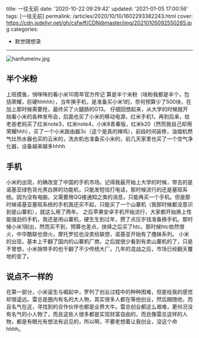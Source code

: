 title: 一往无前
date: '2020-10-22 09:29:42'
updated: '2021-01-05 17:00:56'
tags: [一往无前]
permalink: /articles/2020/10/10/1602293382243.html
cover: https://cdn.jsdelivr.net/gh/csfwff/CDN@master/img/20210105092550285.jpg
categories: 
- 默世随想录

---
![hanfumeinv.jpg](https://cdn.jsdelivr.net/gh/csfwff/CDN@master/img/20210105092550285.jpg)

## 半个米粉

上班摸鱼，悄咪咪的看小米10周年官方传记
算是半个米粉（啥粉我都是半个，包括荣耀，巨硬hhhhh），当年换手机，是准备买小米1的，奈何预算少了500块，在加上那时候需要抢，最终买了火腿肠的G13。
仔细回想起来，从大学的时候就开始看小米的各种发布会，后面也买了小米的移动电源，红米手机1，再到后来，给老爸老妈买了红米note3，红米note4，小米8青春版，红米k20（然而我自己却用荣耀hhh），买了一个小米路由器3c（这个是真的辣鸡），前段时间装修，油烟机燃气灶热水器也买的云米的，洗衣机也准备买小米的，前几天家里也买了一个空气净化器，设备越来越多hhhh

## 手机

小米的出现，的确改变了中国的手机市场。记得我最开始上大学的时候，带去的是诺基亚绿色背光黑白屏的功能机，只能发短信打电话，那时候流行的还是塞班系统。因为没有电脑，又需要用QQ接通知之类的消息，只能再买一个手机。但是那时候诺基亚塞班系统的手机我还买不起，只能买了一个山寨机（我那时候都没意识到是山寨机），就这么用了两年。
之后苹果安卓手机开始流行，大家都开始换上性能强劲的手机，我还是用山寨机，硬生生到过年，攒了点压岁钱准备换手机。那时候小米1刚出，然而买不到，预算也差点，抉择之后买了htc。那时候htc依然很火，中华酷联也很火，摩托罗拉也没卖给联想，诺基亚开始有了撸妹系列。
小米的出现，基本上干翻了国内的山寨机厂商，之后就很少看到有卖山寨机的了，只是不曾想，小米捎带手的也干翻了不少传统大厂。几年的混战之后，市场已经翻天覆地的变了。

## 说点不一样的

在第一部分，小米诞生与崛起中，罗列了创业过程中的种种困难，但是给我的感觉却很遥远。雷总是圈内有名的大人物，其实很多人都在等他创业，然后跟随他，而且名气在这，寻找到的合作伙伴也都是业界大牛。雷总创业都这么艰难，更何况没有名气的小人物了，而且这些人很多都是实现财富自由的，而且像雷总这样的人物，都是有眼光有想法有远见的，所以啊，不要老想着让我创业，没这个命hhhh。

